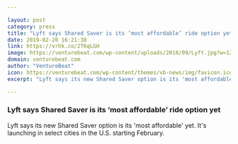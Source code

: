 ```yaml
---

layout: post
category: press
title: "Lyft says Shared Saver is its ‘most affordable’ ride option yet"
date: 2019-02-20 16:21:38
link: https://vrhk.co/2T6qLGH
image: https://venturebeat.com/wp-content/uploads/2018/09/Lyft.jpg?w=1200&strip=all
domain: venturebeat.com
author: "VentureBeat"
icon: https://venturebeat.com/wp-content/themes/vb-news/img/favicon.ico
excerpt: "Lyft says its new Shared Saver option is its 'most affordable' yet. It's launching in select cities in the U.S. starting February."

---
```


### Lyft says Shared Saver is its ‘most affordable’ ride option yet

Lyft says its new Shared Saver option is its 'most affordable' yet. It's launching in select cities in the U.S. starting February.